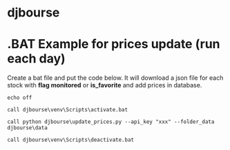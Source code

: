 # djbourse

# .BAT Example for prices update (run each day)
Create a bat file and put the code below. It will download a json file for each stock with **flag monitored** or **is_favorite** and add prices in database.

```
echo off

call djbourse\venv\Scripts\activate.bat

call python djbourse\update_prices.py --api_key "xxx" --folder_data djbourse\data

call djbourse\venv\Scripts\deactivate.bat
```
